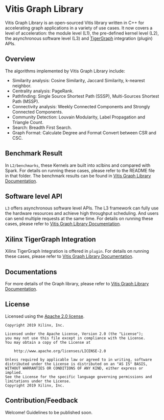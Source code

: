 # Vitis Graph Library

Vitis Graph Library is an open-sourced Vitis library written in C++ for accelerating graph applications in a variety of use cases. It now covers a level of acceleration: the module level (L1), the pre-defined kernel level (L2), the asynchronous software level (L3) and [TigerGraph](https://www.tigergraph.com/) integration (plugin) APIs. 

## Overview

The algorithms implemented by Vitis Graph Library include:

- Similarity analysis: Cosine Similarity, Jaccard Similarity, k-nearest neighbor.
- Centrality analysis: PageRank.
- Pathfinding: Single Source Shortest Path (SSSP), Multi-Sources Shortest Path (MSSP).
- Connectivity analysis: Weekly Connected Components and Strongly Connected Components.
- Community Detection: Louvain Modularity, Label Propagation and Triangle Count.
- Search: Breadth First Search.
- Graph Format: Calculate Degree and Format Convert between CSR and CSC.

## Benchmark Result

In `L2/benchmarks`, these Kernels are built into xclbins and compared with Spark. For details on running these cases, please refer to the README file in that folder. The benchmark results can be found in [Vitis Graph Library Documentation](https://xilinx.github.io/Vitis_Libraries/graph/2020.1/guide_L2/internals.html).

## Software level API

`L3` offers asynchronous software level APIs. The L3 framework can fully use the hardware resources and achieve high throughput scheduling. And users can send multiple requests at the same time. For details on running these cases, please refer to [Vitis Graph Library Documentation](https://xilinx.github.io/Vitis_Libraries/graph/2020.1/guide_L3/L3_internal/getting_started.html).

## Xilinx TigerGraph Integration

Xilinx TigerGraph Integration is offered in `plugin`. For details on running these cases, please refer to [Vitis Graph Library Documentation](https://xilinx.github.io/Vitis_Libraries/graph/2020.1/plugin/tigergraph_integration.html).

## Documentations

For more details of the Graph library, please refer to [Vitis Graph Library Documentation](https://xilinx.github.io/Vitis_Libraries/graph/2020.1/index.html).

## License

Licensed using the [Apache 2.0 license](https://www.apache.org/licenses/LICENSE-2.0).

    Copyright 2019 Xilinx, Inc.
    
    Licensed under the Apache License, Version 2.0 (the "License");
    you may not use this file except in compliance with the License.
    You may obtain a copy of the License at
    
        http://www.apache.org/licenses/LICENSE-2.0
    
    Unless required by applicable law or agreed to in writing, software
    distributed under the License is distributed on an "AS IS" BASIS,
    WITHOUT WARRANTIES OR CONDITIONS OF ANY KIND, either express or implied.
    See the License for the specific language governing permissions and
    limitations under the License.
    Copyright 2019 Xilinx, Inc.

## Contribution/Feedback

Welcome! Guidelines to be published soon.

